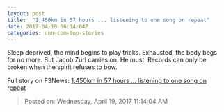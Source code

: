 ```yaml
---
layout: post
title:  "1,450km in 57 hours ... listening to one song on repeat"
date: 2017-04-19 06:14:04Z
categories: cnn-com-top-stories
---
```


Sleep deprived, the mind begins to play tricks. Exhausted, the body begs for no more. But Jacob Zurl carries on. He must. Records can only be broken when the spirit refuses to bow.


Full story on F3News: [1,450km in 57 hours ... listening to one song on repeat](http://www.f3nws.com/n/YDuvGE)

> Posted on: Wednesday, April 19, 2017 11:14:04 AM
